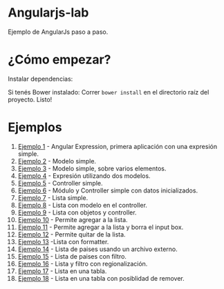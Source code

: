 Angularjs-lab
=============

Ejemplo de AngularJs paso a paso.


¿Cómo empezar?
=============

Instalar dependencias:

Si tenés Bower instalado:
Correr `bower install` en el directorio raíz del proyecto.
Listo!

Ejemplos
========

1. [Ejemplo 1](https://github.com/leomicheloni/angularjs-lab/blob/master/examples/ejemplo1/index.html) - Angular Expression, primera aplicación con una expresión simple.
2. [Ejemplo 2](https://github.com/leomicheloni/angularjs-lab/blob/master/examples/ejemplo2/index.html) - Modelo simple.
3. [Ejemplo 3](https://github.com/leomicheloni/angularjs-lab/blob/master/examples/ejemplo3/index.html) - Modelo simple, sobre varios elementos.
4. [Ejemplo 4](https://github.com/leomicheloni/angularjs-lab/blob/master/examples/ejemplo4/index.html) - Expresión utilizando dos modelos.
5. [Ejemplo 5](https://github.com/leomicheloni/angularjs-lab/blob/master/examples/ejemplo5/index.html) - Controller simple.
6. [Ejemplo 6](https://github.com/leomicheloni/angularjs-lab/blob/master/examples/ejemplo6/index.html) - Módulo y Controller simple con datos inicializados.
7. [Ejemplo 7](https://github.com/leomicheloni/angularjs-lab/blob/master/examples/ejemplo7/index.html) - Lista simple.
8. [Ejemplo 8](https://github.com/leomicheloni/angularjs-lab/blob/master/examples/ejemplo8/index.html) - Lista con modelo en el controller.
9. [Ejemplo 9](https://github.com/leomicheloni/angularjs-lab/blob/master/examples/ejemplo9/index.html) - Lista con objetos y controller.
10. [Ejemplo 10](https://github.com/leomicheloni/angularjs-lab/blob/master/examples/ejemplo10/index.html) - Permite agregar a la lista.
11. [Ejemplo 11](https://github.com/leomicheloni/angularjs-lab/blob/master/examples/ejemplo11/index.html) - Permite agregar a la lista y borra el input box.
12. [Ejemplo 12](https://github.com/leomicheloni/angularjs-lab/blob/master/examples/ejemplo12/index.html) - Permite quitar de la lista.
13. [Ejemplo 13](https://github.com/leomicheloni/angularjs-lab/blob/master/examples/ejemplo13/index.html)  -Lista con formatter.
14. [Ejemplo 14](https://github.com/leomicheloni/angularjs-lab/blob/master/examples/ejemplo14/index.html) - Lista de paises usando un archivo externo.
15. [Ejemplo 15](https://github.com/leomicheloni/angularjs-lab/blob/master/examples/ejemplo15/index.html) - Lista de paises con filtro.
16. [Ejemplo 16](https://github.com/leomicheloni/angularjs-lab/blob/master/examples/ejemplo16/index.html) - Lista y filtro con regionalización.
17. [Ejemplo 17](https://github.com/leomicheloni/angularjs-lab/blob/master/examples/ejemplo17/index.html) - Lista en una tabla.
18. [Ejemplo 18](https://github.com/leomicheloni/angularjs-lab/blob/master/examples/ejemplo18/index.html) - Lista en una tabla con posiblidad de remover.





